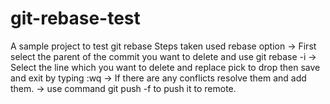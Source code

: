 # git-rebase-test
A sample project to test git rebase
Steps taken
used rebase option
-> First select the parent of the commit you want to delete and use git rebase -i <commit hash code>
-> Select the line which you want to delete and replace pick to drop then save and exit by typing :wq
-> If there are any conflicts resolve them and add them.
-> use command git push -f to push it to remote.
